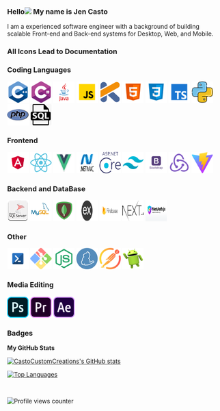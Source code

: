 ### Hello![](https://user-images.githubusercontent.com/18350557/176309783-0785949b-9127-417c-8b55-ab5a4333674e.gif) My name is Jen Casto
I am a experienced software engineer with a background of building scalable Front-end and Back-end systems for
Desktop, Web, and Mobile.
### All Icons Lead to Documentation

### Coding Languages

<p align="left">
<a href="https://learn.microsoft.com/en-us/cpp/?view=msvc-170" target="_blank" rel="noopener"><img src="https://github.com/CastoCustomCreations/profile-icons/blob/main/cplusplus.png" width="50" height="50" alt="C++"/></a>
<a href="https://learn.microsoft.com/en-us/dotnet/csharp/" target="_blank" rel="noreferrer"><img src="https://github.com/CastoCustomCreations/profile-icons/blob/main/csharp.png" width="50" height="50" alt="C#" /></a>
<a href="https://docs.oracle.com/en/java/" target="_blank" rel="noreferrer"><img src="https://github.com/CastoCustomCreations/profile-icons/blob/main/java.png" width="50" height="50" alt="Java" /></a>
<a href="https://developer.mozilla.org/en-US/docs/Web/JavaScript" target="_blank" rel="noreferrer"><img src="https://github.com/CastoCustomCreations/profile-icons/blob/main/javascript.png" width="50" height="50" alt="JavaScript#" /></a>
<a href="https://kotlinlang.org/docs/home.html" target="_blank" rel="noreferrer"><img src="https://github.com/CastoCustomCreations/profile-icons/blob/main/kotlin.png" width="50" height="50" alt="Kotlin" /></a>
<a href="https://developer.mozilla.org/en-US/docs/Web/HTML" target="_blank" rel="noreferrer"><img src="https://github.com/CastoCustomCreations/profile-icons/blob/main/html.png" width="50" height="50" alt="HTML5" /></a>
<a href="https://developer.mozilla.org/en-US/docs/Web/CSS" target="_blank" rel="noreferrer"><img src="https://github.com/CastoCustomCreations/profile-icons/blob/main/css.png" width="50" height="50" alt="CSS" /></a>
<a href="https://www.typescriptlang.org" target="_blank" rel="noreferrer"><img src="https://github.com/CastoCustomCreations/profile-icons/blob/main/typescript.png" width="50" height="50" alt="Typescript" /></a>
<a href="https://docs.python.org/3/" target="_blank" rel="noreferrer"><img src="https://github.com/CastoCustomCreations/profile-icons/blob/main/python.png" width="50" height="50" alt="Python" /></a>  
<a href="https://www.php.net/" target="_blank" rel="noreferrer"><img src="https://github.com/CastoCustomCreations/profile-icons/blob/main/php.png" width="50" height="50" alt="PHP" /></a>
 <a href="https://docs.oracle.com/en/database/oracle/oracle-database/19/sqlrf/#Oracle%C2%AE-Database" target="_blank" rel="noreferrer"><img src="https://github.com/CastoCustomCreations/profile-icons/blob/main/sql.png" width="50" height="50" alt="SQL" /></a>
</p>

### Frontend

<p align="left">  
<a href="https://angular.io/docs" target="_blank" rel="noreferrer"><img src="https://github.com/CastoCustomCreations/profile-icons/blob/main/angular.png" width="50" height="50" alt="Angular" /></a>   
<a href="https://react.dev/" target="_blank" rel="noreferrer"><img src="https://github.com/CastoCustomCreations/profile-icons/blob/main/reactjs.png" width="50" height="50" alt="React" /></a>   
<a href="https://vuejs.org/" target="_blank" rel="noreferrer"><img src="https://github.com/CastoCustomCreations/profile-icons/blob/main/vue.png" width="50" height="50" alt="Vue" /></a>   
<a href="https://learn.microsoft.com/en-us/dotnet/framework/" target="_blank" rel="noreferrer"><img src="https://github.com/CastoCustomCreations/profile-icons/blob/main/aspmvc.png" width="50" height="50" alt="ASP.net" /></a>   
<a href="https://learn.microsoft.com/en-us/aspnet/core/?view=aspnetcore-7.0" target="_blank" rel="noreferrer"><img src="https://github.com/CastoCustomCreations/profile-icons/blob/main/aspcore.png" width="50" height="50" alt="ASP.core" /></a>  
<a href="https://tailwindcss.com/" target="_blank" rel="noreferrer"><img src="https://github.com/CastoCustomCreations/profile-icons/blob/main/tailwind.png" width="50" height="50" alt="TailwindCSS" /></a>
<a href="https://getbootstrap.com/" target="_blank" rel="noreferrer"><img src="https://github.com/CastoCustomCreations/profile-icons/blob/main/bootstrap.png" width="50" height="50"  alt="Bootstrap" /></a>
<a href="https://redux.js.org/" target="_blank" rel="noreferrer"><img src="https://github.com/CastoCustomCreations/profile-icons/blob/main/redux.png" width="50" height="50" alt="Redux" /></a>
<a href="https://vitejs.dev/" target="_blank" rel="noreferrer"><img src="https://github.com/CastoCustomCreations/profile-icons/blob/main/vitejs.png" width="50" height="50"alt="Vite" /></a>
</p>

### Backend and DataBase

<p align="left">
 <a href="https://nodejs.org/en/" target="_blank" rel="noreferrer"><img src="https://github.com/CastoCustomCreations/profile-icons/blob/main/sqlserver.png" width="50" height="50" alt="SQLServer" /></a> 
 <a href="https://www.mysql.com/" target="_blank" rel="noreferrer"><img src="https://github.com/CastoCustomCreations/profile-icons/blob/main/mysql.png" width="50" height="50"  alt="MySQL" /></a>
 <a href="https://www.mongodb.com/" target="_blank" rel="noreferrer"><img src="https://github.com/CastoCustomCreations/profile-icons/blob/main/mongodb.png" width="50" height="50"  alt="MongoDB" /></a>
 <a href="https://expressjs.com/" target="_blank" rel="noreferrer"><img src="https://github.com/CastoCustomCreations/profile-icons/blob/main/expressjs.png" width="50" height="50"  alt="Expressjs" /></a>
<a href="https://firebase.google.com/" target="_blank" rel="noreferrer"><img src="https://github.com/CastoCustomCreations/profile-icons/blob/main/firebase.png" width="50" height="50" alt="Firebase" /></a>
 <a href="https://nextjs.org/" target="_blank" rel="noreferrer"><img src="https://github.com/CastoCustomCreations/profile-icons/blob/main/nextjs.png" width="50" height="50" alt="NextJs" /></a>
<a href="https://next-auth.js.org/" target="_blank" rel="noreferrer"><img src="https://github.com/CastoCustomCreations/profile-icons/blob/main/NextAuthJs.png" width="50" height="50" alt="NextAuth" /></a>
</p>

### Other

<p align="left">
<a href="https://learn.microsoft.com/en-us/powershell/" target="_blank" rel="noreferrer"><img src="https://github.com/CastoCustomCreations/profile-icons/blob/main/powershell.png" width="50" height="50" alt="Powershell" /></a>
<a href="https://git-scm.com/doc" target="_blank" rel="noreferrer"><img src="https://github.com/CastoCustomCreations/profile-icons/blob/main/GitBash.png" width="50" height="50" alt="Gitbash" /></a>
<a href="https://nodejs.org/en/" target="_blank" rel="noreferrer"><img src="https://github.com/CastoCustomCreations/profile-icons/blob/main/nodejs.png" width="50" height="50" alt="NodeJS" /></a> 
<a href="https://classic.yarnpkg.com/en/docs" target="_blank" rel="noreferrer"><img src="https://github.com/CastoCustomCreations/profile-icons/blob/main/Yarn.png" width="50" height="50" alt="Yarn" /></a>
<a href="https://learning.postman.com/docs/introduction/overview/" target="_blank" rel="noreferrer"><img src="https://github.com/CastoCustomCreations/profile-icons/blob/main/postman.png" width="50" height="50" alt="PostMan" /></a>
<a href="https://developer.android.com/docs" target="_blank" rel="noreferrer"><img src="https://github.com/CastoCustomCreations/profile-icons/blob/main/android.png" width="50" height="50" alt="Android" /></a>

</p>

### Media Editing

<p align="left">
<a href="https://helpx.adobe.com/photoshop/user-guide.html" target="_blank" rel="noreferrer"><img src="https://github.com/CastoCustomCreations/profile-icons/blob/main/adobeps.png" width="50" height="50"  alt="Photoshop" /></a>
<a href="https://helpx.adobe.com/premiere-pro/user-guide.html" target="_blank" rel="noreferrer"><img src="https://github.com/CastoCustomCreations/profile-icons/blob/main/adobepr.png" width="50" height="50" alt="Premiere Pro" /></a>
 <a href="https://helpx.adobe.com/after-effects/user-guide.html" target="_blank" rel="noreferrer"><img src="https://github.com/CastoCustomCreations/profile-icons/blob/main/adobeae.png" width="50" height="50" alt="After Effects" /></a>
</p>


### Badges

<b>My GitHub Stats</b>

<a href="http://www.github.com/CastoCustomCreations/github-readme-stats"><img src="https://github-readme-stats.vercel.app/api?username=CastoCustomCreations&show_icons=true&hide=&count_private=true&title_color=0891b2&text_color=ffffff&icon_color=0891b2&bg_color=1c1917&hide_border=true&show_icons=true" alt="CastoCustomCreations's GitHub stats" /></a>

<a href="https://github.com/CastoCustomCreations" align="left"><img src="https://github-readme-stats.vercel.app/api/top-langs/?username=CastoCustomCreations&langs_count=10&title_color=0891b2&text_color=ffffff&icon_color=0891b2&bg_color=1c1917&hide_border=true&locale=en&custom_title=Top%20%Languages" alt="Top Languages" /></a>

<br/>  

![Profile views counter](https://komarev.com/ghpvc/?username=CastoCustomCreations&&style=flat-square)  
  

<br/>  









<!--
**CastoCustomCreations/CastoCustomCreations** is a ✨ _special_ ✨ repository because its `README.md` (this file) appears on your GitHub profile.

Here are some ideas to get you started:

- 🔭 I’m currently working on ...
- 🌱 I’m currently learning ...
- 👯 I’m looking to collaborate on ...
- 🤔 I’m looking for help with ...
- 💬 Ask me about ...
- 📫 How to reach me: ...
- 😄 Pronouns: ...
- ⚡ Fun fact: ...
-->
